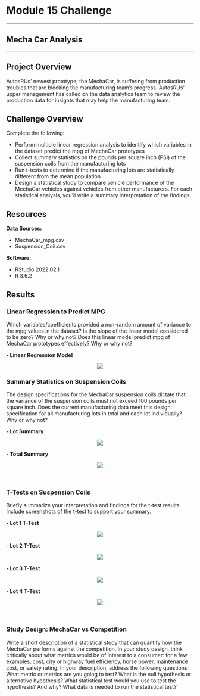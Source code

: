 # Module 15 Challenge

---
## Mecha Car Analysis
---

## Project Overview
AutosRUs’ newest prototype, the MechaCar, is suffering from production troubles that are blocking the manufacturing team’s progress. AutosRUs’ upper management has called on the data analytics team to review the production data for insights that may help the manufacturing team.

## Challenge Overview
Complete the following:
- Perform multiple linear regression analysis to identify which variables in the dataset predict the mpg of MechaCar prototypes
- Collect summary statistics on the pounds per square inch (PSI) of the suspension coils from the manufacturing lots
- Run t-tests to determine if the manufacturing lots are statistically different from the mean population
- Design a statistical study to compare vehicle performance of the MechaCar vehicles against vehicles from other manufacturers. For each statistical analysis, you’ll write a summary interpretation of the findings.

## Resources
**Data Sources:** 
- MechaCar_mpg.csv
- Suspension_Coil.csv

**Software:**
- RStudio 2022.02.1 
- R 3.6.2 

## Results
### Linear Regression to Predict MPG

Which variables/coefficients provided a non-random amount of variance to the mpg values in the dataset?
Is the slope of the linear model considered to be zero? Why or why not?
Does this linear model predict mpg of MechaCar prototypes effectively? Why or why not?

**- Linear Regression Model**
<p align="center">
    <img src="https://github.com/saraegregg/Mod15_R-Analysis/blob/main/images/del1.png"> 
</p>

### Summary Statistics on Suspension Coils

The design specifications for the MechaCar suspension coils dictate that the variance of the suspension coils must not exceed 100 pounds per square inch. Does the current manufacturing data meet this design specification for all manufacturing lots in total and each lot individually? Why or why not?

**- Lot Summary** 
<p align="center">
    <img src="https://github.com/saraegregg/Mod15_R-Analysis/blob/main/images/del2.1.png"> 
</p>

**- Total Summary**
<p align="center">
    <img src="https://github.com/saraegregg/Mod15_R-Analysis/blob/main/images/del2.2.png"> 
</p>
<br>

### T-Tests on Suspension Coils

Briefly summarize your interpretation and findings for the t-test results. Include screenshots of the t-test to support your summary.

**- Lot 1 T-Test**
<p align="center">
    <img src="https://github.com/saraegregg/Mod15_R-Analysis/blob/main/images/del3.1.png"> 
</p>

**- Lot 2 T-Test**
<p align="center">
    <img src="https://github.com/saraegregg/Mod15_R-Analysis/blob/main/images/del3.2.png"> 
</p>

**- Lot 3 T-Test**
<p align="center">
    <img src="https://github.com/saraegregg/Mod15_R-Analysis/blob/main/images/del3.3.png"> 
</p>


**- Lot 4 T-Test** 
<p align="center">
    <img src="https://github.com/saraegregg/Mod15_R-Analysis/blob/main/images/del3.4.png"> 
</p>
<br>

### Study Design: MechaCar vs Competition

Write a short description of a statistical study that can quantify how the MechaCar performs against the competition. In your study design, think critically about what metrics would be of interest to a consumer: for a few examples, cost, city or highway fuel efficiency, horse power, maintenance cost, or safety rating.
In your description, address the following questions:
What metric or metrics are you going to test?
What is the null hypothesis or alternative hypothesis?
What statistical test would you use to test the hypothesis? And why?
What data is needed to run the statistical test?

